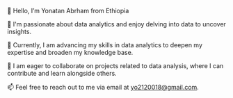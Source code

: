 
👋 Hello, I’m Yonatan Abrham from Ethiopia

👀 I'm passionate about data analytics and enjoy delving into data to uncover insights.

🌱 Currently, I am advancing my skills in data analytics to deepen my expertise and broaden my knowledge base.

💞️ I am eager to collaborate on projects related to data analysis, where I can contribute and learn alongside others.

📫 Feel free to reach out to me via email at yo2120018@gmail.com.

<!---
YonInsights/YonInsights is a ✨ special ✨ repository. Its `README.md` (this file) appears on your GitHub profile. You can click the Preview link to take a look at your changes.
--->
